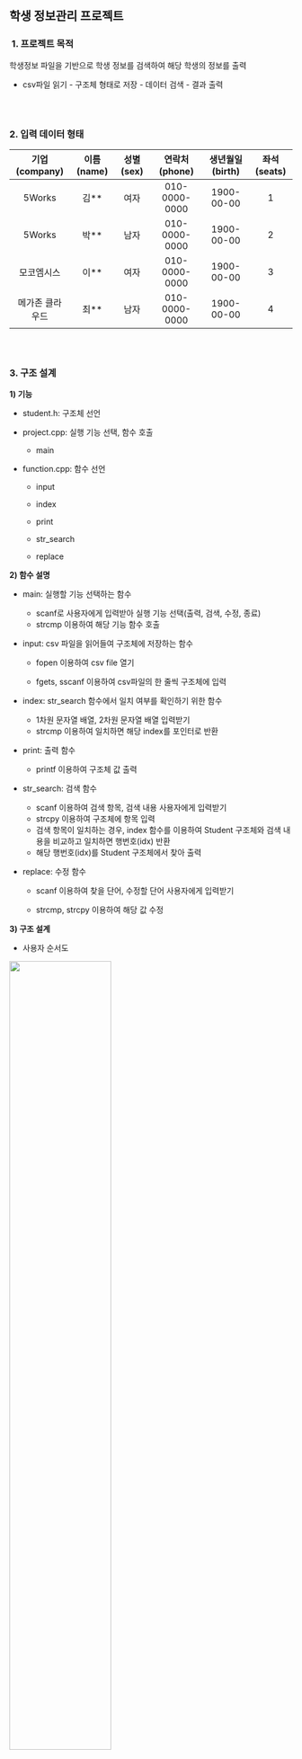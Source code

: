 <h2> 학생 정보관리 프로젝트</h2>



<h3> 1. 프로젝트 목적 </h3>

학생정보 파일을 기반으로 학생 정보를 검색하여 해당 학생의 정보를 출력

- csv파일 읽기 -  구조체 형태로 저장 - 데이터 검색 - 결과 출력  

  

<h3>  </h3>  

<h3> 2. 입력 데이터 형태</h3>


|  기업(company)  | 이름(name) | 성별(sex) | 연락처(phone) | 생년월일(birth) | 좌석(seats) |
| :-------------: | :--------: | :-------: | :-----------: | :-------------: | :---------: |
|     5Works      |    김**    |   여자    | 010-0000-0000 |   1900-00-00    |      1      |
|     5Works      |    박**    |   남자    | 010-0000-0000 |   1900-00-00    |      2      |
|   모코엠시스    |    이**    |   여자    | 010-0000-0000 |   1900-00-00    |      3      |
| 메가존 클라우드 |    최**    |   남자    | 010-0000-0000 |   1900-00-00    |      4      |


<h3>  </h3>  
<h3> 3. 구조 설계 </h3>

<b>1) 기능</b>

- student.h: 구조체 선언

- project.cpp: 실행 기능 선택, 함수 호출

  - main

- function.cpp: 함수 선언

  - input

  - index

  - print

  - str_search

  - replace

    


<b> 2) 함수 설명</b>

- main: 실행할 기능 선택하는 함수

  - scanf로 사용자에게 입력받아 실행 기능 선택(출력, 검색, 수정, 종료)
  - strcmp 이용하여 해당 기능 함수 호출

- input: csv 파일을 읽어들여 구조체에 저장하는 함수

  - fopen 이용하여 csv file 열기

  - fgets, sscanf 이용하여 csv파일의 한 줄씩 구조체에 입력

- index: str_search 함수에서 일치 여부를 확인하기 위한 함수

  - 1차원 문자열 배열, 2차원 문자열 배열 입력받기
  - strcmp 이용하여 일치하면 해당 index를 포인터로 반환

- print:  출력 함수

  - printf 이용하여 구조체 값 출력

- str_search: 검색 함수

  - scanf 이용하여 검색 항목, 검색 내용 사용자에게 입력받기
  - strcpy 이용하여 구조체에 항목 입력
  - 검색 항목이 일치하는 경우, index 함수를 이용하여 Student 구조체와 검색 내용을 비교하고 일치하면 행번호(idx) 반환
  - 해당 행번호(idx)를 Student 구조체에서 찾아 출력

- replace: 수정 함수

  - scanf 이용하여 찾을 단어, 수정할 단어 사용자에게 입력받기

  - strcmp, strcpy 이용하여 해당 값 수정

    

<b> 3) 구조 설계</b>

- 사용자 순서도

<img src = "C:\Users\user\Desktop\image\flowchart1.png" width="60%">


- 개발자 순서도

<img src = "C:\Users\user\Desktop\image\flowchart2.png" width="90%">




<h3>  </h3>  

<h3> 4. 작동 화면 </h3>



<b>1) 시작 화면</b>

<img src = "C:\Users\user\Desktop\image\start.png" width="70%">



<b>2) 출력</b>

<img src = "C:\Users\user\Desktop\image\print.png" width="70%">



<b>3) 검색</b>

<img src = "C:\Users\user\Desktop\image\search.png" width="70%">



<b>4) 수정</b>

<img src = "C:\Users\user\Desktop\image\replace.png" width="70%">



<b>5) 종료</b>

<img src = "C:\Users\user\Desktop\image\end.png" width="70%">




<h3>  </h3>  

<h3> 5. 개발 환경</h3>

- Language: C 

- IDE: Visual Studio 2017

  <h3>  </h3>  

<h3> 6. 팀원 </h3>

- 정종찬(팀장): 데이터 입출력, 구조체  생성, 전체 코드 수정
- 이상아(팀원): 데이터 전처리, 수정 기능
- 고기륜(팀원): 검색 기능

